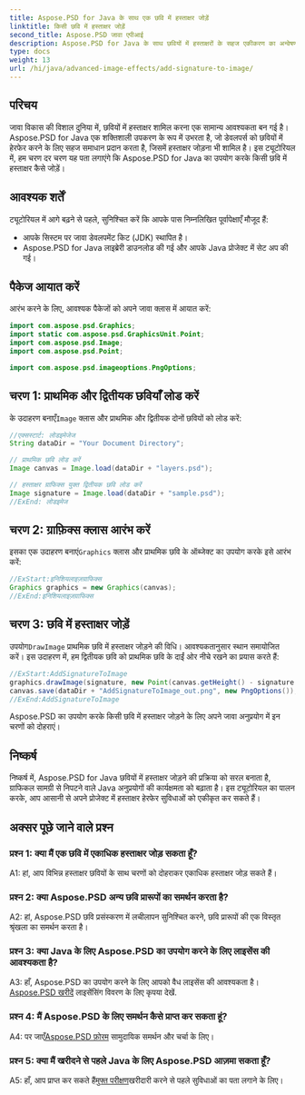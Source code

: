 ```yaml
---
title: Aspose.PSD for Java के साथ एक छवि में हस्ताक्षर जोड़ें
linktitle: किसी छवि में हस्ताक्षर जोड़ें
second_title: Aspose.PSD जावा एपीआई
description: Aspose.PSD for Java के साथ छवियों में हस्ताक्षरों के सहज एकीकरण का अन्वेषण करें। हमारे चरण-दर-चरण मार्गदर्शिका का पालन करें, आवश्यक पैकेज आयात करें, और अपने Java एप्लिकेशन की ग्राफ़िकल क्षमताओं को बढ़ाएँ।
type: docs
weight: 13
url: /hi/java/advanced-image-effects/add-signature-to-image/
---
```

## परिचय

जावा विकास की विशाल दुनिया में, छवियों में हस्ताक्षर शामिल करना एक सामान्य आवश्यकता बन गई है। Aspose.PSD for Java एक शक्तिशाली उपकरण के रूप में उभरता है, जो डेवलपर्स को छवियों में हेरफेर करने के लिए सहज समाधान प्रदान करता है, जिसमें हस्ताक्षर जोड़ना भी शामिल है। इस ट्यूटोरियल में, हम चरण दर चरण यह पता लगाएंगे कि Aspose.PSD for Java का उपयोग करके किसी छवि में हस्ताक्षर कैसे जोड़ें।

## आवश्यक शर्तें

ट्यूटोरियल में आगे बढ़ने से पहले, सुनिश्चित करें कि आपके पास निम्नलिखित पूर्वापेक्षाएँ मौजूद हैं:

- आपके सिस्टम पर जावा डेवलपमेंट किट (JDK) स्थापित है।
- Aspose.PSD for Java लाइब्रेरी डाउनलोड की गई और आपके Java प्रोजेक्ट में सेट अप की गई।

## पैकेज आयात करें

आरंभ करने के लिए, आवश्यक पैकेजों को अपने जावा क्लास में आयात करें:

```java
import com.aspose.psd.Graphics;
import static com.aspose.psd.GraphicsUnit.Point;
import com.aspose.psd.Image;
import com.aspose.psd.Point;

import com.aspose.psd.imageoptions.PngOptions;
```

## चरण 1: प्राथमिक और द्वितीयक छवियाँ लोड करें

 के उदाहरण बनाएँ`Image` क्लास और प्राथमिक और द्वितीयक दोनों छवियों को लोड करें:

```java
//एक्सस्टार्ट: लोडइमेजेज
String dataDir = "Your Document Directory";

// प्राथमिक छवि लोड करें
Image canvas = Image.load(dataDir + "layers.psd");

// हस्ताक्षर ग्राफिक्स युक्त द्वितीयक छवि लोड करें
Image signature = Image.load(dataDir + "sample.psd");
//ExEnd: लोडइमेज
```

## चरण 2: ग्राफ़िक्स क्लास आरंभ करें

 इसका एक उदाहरण बनाएं`Graphics` क्लास और प्राथमिक छवि के ऑब्जेक्ट का उपयोग करके इसे आरंभ करें:

```java
//ExStart:इनिशियलाइज़ग्राफिक्स
Graphics graphics = new Graphics(canvas);
//ExEnd:इनिशियलाइज़ग्राफिक्स
```

## चरण 3: छवि में हस्ताक्षर जोड़ें

 उपयोग`DrawImage` प्राथमिक छवि में हस्ताक्षर जोड़ने की विधि। आवश्यकतानुसार स्थान समायोजित करें। इस उदाहरण में, हम द्वितीयक छवि को प्राथमिक छवि के दाईं ओर नीचे रखने का प्रयास करते हैं:

```java
//ExStart:AddSignatureToImage
graphics.drawImage(signature, new Point(canvas.getHeight() - signature.getHeight(), canvas.getWidth() - signature.getWidth()));
canvas.save(dataDir + "AddSignatureToImage_out.png", new PngOptions());
//ExEnd:AddSignatureToImage
```

Aspose.PSD का उपयोग करके किसी छवि में हस्ताक्षर जोड़ने के लिए अपने जावा अनुप्रयोग में इन चरणों को दोहराएं।

## निष्कर्ष

निष्कर्ष में, Aspose.PSD for Java छवियों में हस्ताक्षर जोड़ने की प्रक्रिया को सरल बनाता है, ग्राफिकल सामग्री से निपटने वाले Java अनुप्रयोगों की कार्यक्षमता को बढ़ाता है। इस ट्यूटोरियल का पालन करके, आप आसानी से अपने प्रोजेक्ट में हस्ताक्षर हेरफेर सुविधाओं को एकीकृत कर सकते हैं।

## अक्सर पूछे जाने वाले प्रश्न

### प्रश्न 1: क्या मैं एक छवि में एकाधिक हस्ताक्षर जोड़ सकता हूँ?

A1: हां, आप विभिन्न हस्ताक्षर छवियों के साथ चरणों को दोहराकर एकाधिक हस्ताक्षर जोड़ सकते हैं।

### प्रश्न 2: क्या Aspose.PSD अन्य छवि प्रारूपों का समर्थन करता है?

A2: हां, Aspose.PSD छवि प्रसंस्करण में लचीलापन सुनिश्चित करने, छवि प्रारूपों की एक विस्तृत श्रृंखला का समर्थन करता है।

### प्रश्न 3: क्या Java के लिए Aspose.PSD का उपयोग करने के लिए लाइसेंस की आवश्यकता है?

 A3: हाँ, Aspose.PSD का उपयोग करने के लिए आपको वैध लाइसेंस की आवश्यकता है।[Aspose.PSD खरीदें](https://purchase.aspose.com/buy) लाइसेंसिंग विवरण के लिए कृपया देखें.

### प्रश्न 4: मैं Aspose.PSD के लिए समर्थन कैसे प्राप्त कर सकता हूं?

 A4: पर जाएँ[Aspose.PSD फ़ोरम](https://forum.aspose.com/c/psd/34) सामुदायिक समर्थन और चर्चा के लिए।

### प्रश्न 5: क्या मैं खरीदने से पहले Java के लिए Aspose.PSD आज़मा सकता हूँ?

 A5: हाँ, आप प्राप्त कर सकते हैं[मुफ्त परीक्षण](https://releases.aspose.com/)खरीदारी करने से पहले सुविधाओं का पता लगाने के लिए।
